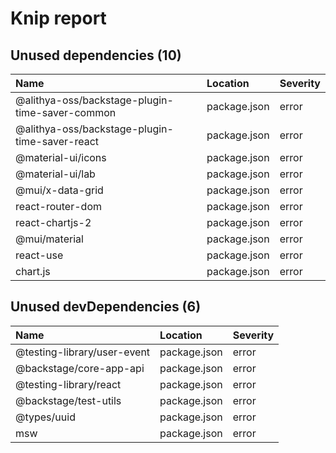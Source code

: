 # Knip report

## Unused dependencies (10)

| Name                                            | Location     | Severity |
| :---------------------------------------------- | :----------- | :------- |
| @alithya-oss/backstage-plugin-time-saver-common | package.json | error    |
| @alithya-oss/backstage-plugin-time-saver-react  | package.json | error    |
| @material-ui/icons                              | package.json | error    |
| @material-ui/lab                                | package.json | error    |
| @mui/x-data-grid                                | package.json | error    |
| react-router-dom                                | package.json | error    |
| react-chartjs-2                                 | package.json | error    |
| @mui/material                                   | package.json | error    |
| react-use                                       | package.json | error    |
| chart.js                                        | package.json | error    |

## Unused devDependencies (6)

| Name                        | Location     | Severity |
| :-------------------------- | :----------- | :------- |
| @testing-library/user-event | package.json | error    |
| @backstage/core-app-api     | package.json | error    |
| @testing-library/react      | package.json | error    |
| @backstage/test-utils       | package.json | error    |
| @types/uuid                 | package.json | error    |
| msw                         | package.json | error    |
